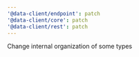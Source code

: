 ```yaml
---
'@data-client/endpoint': patch
'@data-client/core': patch
'@data-client/rest': patch
---
```


Change internal organization of some types
